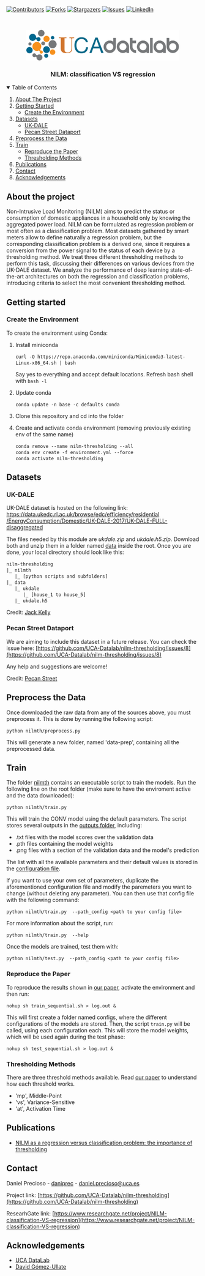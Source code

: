 <!-- README template: https://github.com/othneildrew/Best-README-Template -->

<!-- PROJECT SHIELDS -->
<!--
*** I'm using markdown "reference style" links for readability.
*** Reference links are enclosed in brackets [ ] instead of parentheses ( ).
*** See the bottom of this document for the declaration of the reference variables
*** for contributors-url, forks-url, etc. This is an optional, concise syntax you may use.
*** https://www.markdownguide.org/basic-syntax/#reference-style-links
-->
[![Contributors][contributors-shield]][contributors-url]
[![Forks][forks-shield]][forks-url]
[![Stargazers][stars-shield]][stars-url]
[![Issues][issues-shield]][issues-url]
[![LinkedIn][linkedin-shield]][linkedin-url]

<!-- PROJECT LOGO -->
<br />
<p align="center">
  <a href="https://github.com/UCA-Datalab">
    <img src="images/logo.png" alt="Logo" width="400" height="80">
  </a>

  <h3 align="center">NILM: classification VS regression</h3>
</p>


<!-- TABLE OF CONTENTS -->
<details open="open">
  <summary>Table of Contents</summary>
  <ol>
    <li>
      <a href="#about-the-project">About The Project</a>
    </li>
    <li>
      <a href="#getting-started">Getting Started</a>
      <ul>
        <li><a href="#create-the-environment">Create the Environment</a></li>
      </ul>
    </li>
    <li>
      <a href="#datasets">Datasets</a>
      <ul>
        <li><a href="#uk-dale">UK-DALE</a></li>
      </ul>
      <ul>
        <li><a href="#pecan-street-dataport">Pecan Street Dataport</a></li>
      </ul>
   <li><a href="#preprocess-the-data">Preprocess the Data</a></li>
    </li>
    <li>
      <a href="#train">Train</a>
      <ul>
         <li><a href="#reproduce-the-paper">Reproduce the Paper</a></li>
         <li><a href="#thresholding-methods">Thresholding Methods</a></li>
      </ul>
    </li>
    <li><a href="#publications">Publications</a></li>
    <li><a href="#contact">Contact</a></li>
    <li><a href="#acknowledgements">Acknowledgements</a></li>
  </ol>
</details>

## About the project

Non-Intrusive Load Monitoring (NILM)  aims to predict the status
or consumption of  domestic appliances in a household only by knowing
the aggregated power load. NILM can be formulated as regression problem
or most often as a classification problem. Most datasets gathered
by smart meters allow to  define naturally a regression problem,
but the corresponding classification problem  is a derived one,
since it requires a conversion from the power signal to the status of each
device by a thresholding method. We treat three different thresholding
methods to perform this task, discussing their differences on various
devices from the UK-DALE dataset. We analyze the performance of
deep learning state-of-the-art architectures on both the regression and
classification problems, introducing criteria to select the most convenient
thresholding method.

## Getting started
### Create the Environment

To create the environment using Conda:

  1. Install miniconda
     
     ```
     curl -O https://repo.anaconda.com/miniconda/Miniconda3-latest-Linux-x86_64.sh | bash
     ```

     Say yes to everything and accept default locations. Refresh bash shell with `bash -l`

  2. Update conda
     
      ```
      conda update -n base -c defaults conda
      ```

  3. Clone this repository and cd into the folder

  4. Create and activate conda environment (removing previously existing env of the same name)
     
       ```
       conda remove --name nilm-thresholding --all
       conda env create -f environment.yml --force
       conda activate nilm-thresholding
       ```
 
## Datasets

### UK-DALE

UK-DALE dataset is hosted on the following link:
[https://data.ukedc.rl.ac.uk/browse/edc/efficiency/residential
/EnergyConsumption/Domestic/UK-DALE-2017/UK-DALE-FULL-disaggregated](https://data.ukedc.rl.ac.uk/browse/edc/efficiency/residential/EnergyConsumption/Domestic/UK-DALE-2017/UK-DALE-FULL-disaggregated)

The files needed by this module are *ukdale.zip* and *ukdale.h5.zip*.
Download both and unzip them in a folder named [data](/data) inside the root.
Once you are done, your local directory should look like this:

```
nilm-thresholding
|_ nilmth
   |_ [python scripts and subfolders]
|_ data
   |_ ukdale
      |_ [house_1 to house_5]
   |_ ukdale.h5
```

Credit: [Jack Kelly](https://jack-kelly.com/data/)

### Pecan Street Dataport

We are aiming to include this dataset in a future release. You can check the issue here: [https://github.com/UCA-Datalab/nilm-thresholding/issues/8](https://github.com/UCA-Datalab/nilm-thresholding/issues/8)

Any help and suggestions are welcome!

Credit: [Pecan Street](https://dataport.pecanstreet.org/)

## Preprocess the Data

Once downloaded the raw data from any of the sources above,
you must preprocess it.
This is done by running the following script:

```
python nilmth/preprocess.py
```

This will generate a new folder, named 'data-prep',
containing all the preprocessed data.

## Train

The folder [nilmth](/nilmth) contains an executable script to train the
 models. Run the following line on the root folder
(make sure to have the enviroment active and the data downloaded):

```
python nilmth/train.py
```

This will train the CONV model using the default parameters.
The script stores several outputs in the [outputs folder](/outputs),
including:
- .txt files with the model scores over the validation data
- .pth files containing the model weights
- .png files with a section of the validation data and the model's prediction

The list with all the available parameters and their default values is stored in the
 [configuration file](nilmth/config.toml).

If you want to use your own set of parameters, duplicate the aforementioned
 configuration file and modify the paremeters you want to change (without deleting any
  parameter). You can then use that config file with the following command:
 
```
python nilmth/train.py  --path_config <path to your config file>
```

For more information about the script, run:

 ```
python nilmth/train.py  --help
```

Once the models are trained, test them with:

```
python nilmth/test.py  --path_config <path to your config file>
```

### Reproduce the Paper

To reproduce the results shown in [our paper](#publications), activate the
 environment and then run:

```
nohup sh train_sequential.sh > log.out & 
```

This will first create a folder named configs, where the different configurations of the
models are stored. Then, the script `train.py` will be called, using each
 configuration each. This will store the model weights, which will be used
 again during the test phase:
 
```
nohup sh test_sequential.sh > log.out & 
```

### Thresholding Methods

There are three threshold methods available. Read [our paper](#publications)
to understand how each threshold works.

- 'mp', Middle-Point
- 'vs', Variance-Sensitive
- 'at', Activation Time

## Publications

* [NILM as a regression versus classification problem:
the importance of thresholding](https://www.researchgate.net/project/Non-Intrusive-Load-Monitoring-6)

## Contact

Daniel Precioso - [daniprec](https://github.com/daniprec) -  daniel.precioso@uca.es

Project link: [https://github.com/UCA-Datalab/nilm-thresholding](https://github.com/UCA-Datalab/nilm-thresholding)

ResearhGate link: [https://www.researchgate.net/project/NILM-classification-VS-regression](https://www.researchgate.net/project/NILM-classification-VS-regression)

## Acknowledgements

* [UCA DataLab](http://datalab.uca.es/)
* [David Gómez-Ullate](https://www.linkedin.com/in/david-g%C3%B3mez-ullate-oteiza-87a820b/?originalSubdomain=en)


<!-- MARKDOWN LINKS & IMAGES -->
<!-- https://www.markdownguide.org/basic-syntax/#reference-style-links -->
[contributors-shield]: https://img.shields.io/github/contributors/UCA-Datalab/nilm-thresholding.svg?style=for-the-badge
[contributors-url]: https://github.com/UCA-Datalab/nilm-thresholding/graphs/contributors
[forks-shield]: https://img.shields.io/github/forks/UCA-Datalab/nilm-thresholding.svg?style=for-the-badge
[forks-url]: https://github.com/UCA-Datalab/nilm-thresholding/network/members
[stars-shield]: https://img.shields.io/github/stars/UCA-Datalab/nilm-thresholding.svg?style=for-the-badge
[stars-url]: https://github.com/UCA-Datalab/nilm-thresholding/stargazers
[issues-shield]: https://img.shields.io/github/issues/UCA-Datalab/nilm-thresholding.svg?style=for-the-badge
[issues-url]: https://github.com/UCA-Datalab/nilm-thresholding/issues
[linkedin-shield]: https://img.shields.io/badge/-LinkedIn-black.svg?style=for-the-badge&logo=linkedin&colorB=555
[linkedin-url]: https://www.linkedin.com/in/daniel-precioso-garcelan/